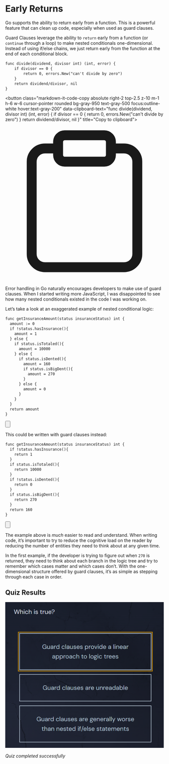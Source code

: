 <h1>Early Returns</h1>
<p>Go supports the ability to return early from a function. This is a powerful feature that can clean up code, especially when used as guard clauses.</p>
<p>Guard Clauses leverage the ability to <code>return</code> early from a function (or <code>continue</code> through a loop) to make nested conditionals one-dimensional. Instead of using if/else chains, we just return early from the function at the end of each conditional block.</p>

<div style="position: relative; isolation: isolate;">
  <pre class="language-go" tabindex="0"><code class="language-go"><span class="token tag">func</span> <span class="token function">divide</span><span class="token punctuation">(</span>dividend<span class="token punctuation">,</span> divisor <span class="token builtin">int</span><span class="token punctuation">)</span> <span class="token punctuation">(</span><span class="token builtin">int</span><span class="token punctuation">,</span> <span class="token builtin">error</span><span class="token punctuation">)</span> <span class="token punctuation">{</span>
	<span class="token keyword keyword-if">if</span> divisor <span class="token operator">==</span> <span class="token number">0</span> <span class="token punctuation">{</span>
		<span class="token keyword keyword-return">return</span> <span class="token number">0</span><span class="token punctuation">,</span> errors<span class="token punctuation">.</span><span class="token function">New</span><span class="token punctuation">(</span><span class="token string">"can't divide by zero"</span><span class="token punctuation">)</span>
	<span class="token punctuation">}</span>
	<span class="token keyword keyword-return">return</span> dividend<span class="token operator">/</span>divisor<span class="token punctuation">,</span> <span class="token boolean">nil</span>
<span class="token punctuation">}</span>
</code></pre>

  <button class="markdown-it-code-copy absolute right-2 top-2.5 z-10 m-1 h-6 w-6 cursor-pointer rounded bg-gray-950 text-gray-500 focus:outline-white hover:text-gray-200" data-clipboard-text="func divide(dividend, divisor int) (int, error) {
	if divisor == 0 {
		return 0, errors.New("can't divide by zero")
	}
	return dividend/divisor, nil
}" title="Copy to clipboard">
    <svg data-slot="icon" aria-hidden="true" fill="none" stroke-width="1.5" stroke="currentColor" viewBox="0 0 24 24" xmlns="http://www.w3.org/2000/svg">
      <rect width="8" height="4" x="8" y="2" rx="1" ry="1"></rect><path d="M16 4h2a2 2 0 0 1 2 2v14a2 2 0 0 1-2 2H6a2 2 0 0 1-2-2V6a2 2 0 0 1 2-2h2"></path>
  </svg>
  </button>
</div>
<p>Error handling in Go naturally encourages developers to make use of guard clauses. When I started writing more JavaScript, I was disappointed to see how many nested conditionals existed in the code I was working on.</p>
<p>Let’s take a look at an exaggerated example of nested conditional logic:</p>

<div style="position: relative; isolation: isolate;">
  <pre class="language-go" tabindex="0"><code class="language-go"><span class="token tag">func</span> <span class="token function">getInsuranceAmount</span><span class="token punctuation">(</span>status insuranceStatus<span class="token punctuation">)</span> <span class="token builtin">int</span> <span class="token punctuation">{</span>
  amount <span class="token operator">:=</span> <span class="token number">0</span>
  <span class="token keyword keyword-if">if</span> <span class="token operator">!</span>status<span class="token punctuation">.</span><span class="token function">hasInsurance</span><span class="token punctuation">(</span><span class="token punctuation">)</span><span class="token punctuation">{</span>
    amount <span class="token operator">=</span> <span class="token number">1</span>
  <span class="token punctuation">}</span> <span class="token keyword keyword-else">else</span> <span class="token punctuation">{</span>
    <span class="token keyword keyword-if">if</span> status<span class="token punctuation">.</span><span class="token function">isTotaled</span><span class="token punctuation">(</span><span class="token punctuation">)</span><span class="token punctuation">{</span>
      amount <span class="token operator">=</span> <span class="token number">10000</span>
    <span class="token punctuation">}</span> <span class="token keyword keyword-else">else</span> <span class="token punctuation">{</span>
      <span class="token keyword keyword-if">if</span> status<span class="token punctuation">.</span><span class="token function">isDented</span><span class="token punctuation">(</span><span class="token punctuation">)</span><span class="token punctuation">{</span>
        amount <span class="token operator">=</span> <span class="token number">160</span>
        <span class="token keyword keyword-if">if</span> status<span class="token punctuation">.</span><span class="token function">isBigDent</span><span class="token punctuation">(</span><span class="token punctuation">)</span><span class="token punctuation">{</span>
          amount <span class="token operator">=</span> <span class="token number">270</span>
        <span class="token punctuation">}</span>
      <span class="token punctuation">}</span> <span class="token keyword keyword-else">else</span> <span class="token punctuation">{</span>
        amount <span class="token operator">=</span> <span class="token number">0</span>
      <span class="token punctuation">}</span>
    <span class="token punctuation">}</span>
  <span class="token punctuation">}</span>
  <span class="token keyword keyword-return">return</span> amount
<span class="token punctuation">}</span>
</code></pre>

  <button class="markdown-it-code-copy absolute right-2 top-2.5 z-10 m-1 h-6 w-6 cursor-pointer rounded bg-gray-950 text-gray-500 focus:outline-white hover:text-gray-200" data-clipboard-text="func getInsuranceAmount(status insuranceStatus) int {
  amount := 0
  if !status.hasInsurance(){
    amount = 1
  } else {
    if status.isTotaled(){
      amount = 10000
    } else {
      if status.isDented(){
        amount = 160
        if status.isBigDent(){
          amount = 270
        }
      } else {
        amount = 0
      }
    }
  }
  return amount
}" title="Copy to clipboard">
    <svg data-slot="icon" aria-hidden="true" fill="none" stroke-width="1.5" stroke="currentColor" viewBox="0 0 24 24" xmlns="http://www.w3.org/2000/svg">
      <rect width="8" height="4" x="8" y="2" rx="1" ry="1"></rect><path d="M16 4h2a2 2 0 0 1 2 2v14a2 2 0 0 1-2 2H6a2 2 0 0 1-2-2V6a2 2 0 0 1 2-2h2"></path>
  </svg>
  </button>
</div>
<p>This could be written with guard clauses instead:</p>

<div style="position: relative; isolation: isolate;">
  <pre class="language-go" tabindex="0"><code class="language-go"><span class="token tag">func</span> <span class="token function">getInsuranceAmount</span><span class="token punctuation">(</span>status insuranceStatus<span class="token punctuation">)</span> <span class="token builtin">int</span> <span class="token punctuation">{</span>
  <span class="token keyword keyword-if">if</span> <span class="token operator">!</span>status<span class="token punctuation">.</span><span class="token function">hasInsurance</span><span class="token punctuation">(</span><span class="token punctuation">)</span><span class="token punctuation">{</span>
    <span class="token keyword keyword-return">return</span> <span class="token number">1</span>
  <span class="token punctuation">}</span>
  <span class="token keyword keyword-if">if</span> status<span class="token punctuation">.</span><span class="token function">isTotaled</span><span class="token punctuation">(</span><span class="token punctuation">)</span><span class="token punctuation">{</span>
    <span class="token keyword keyword-return">return</span> <span class="token number">10000</span>
  <span class="token punctuation">}</span>
  <span class="token keyword keyword-if">if</span> <span class="token operator">!</span>status<span class="token punctuation">.</span><span class="token function">isDented</span><span class="token punctuation">(</span><span class="token punctuation">)</span><span class="token punctuation">{</span>
    <span class="token keyword keyword-return">return</span> <span class="token number">0</span>
  <span class="token punctuation">}</span>
  <span class="token keyword keyword-if">if</span> status<span class="token punctuation">.</span><span class="token function">isBigDent</span><span class="token punctuation">(</span><span class="token punctuation">)</span><span class="token punctuation">{</span>
    <span class="token keyword keyword-return">return</span> <span class="token number">270</span>
  <span class="token punctuation">}</span>
  <span class="token keyword keyword-return">return</span> <span class="token number">160</span>
<span class="token punctuation">}</span>
</code></pre>

  <button class="markdown-it-code-copy absolute right-2 top-2.5 z-10 m-1 h-6 w-6 cursor-pointer rounded bg-gray-950 text-gray-500 focus:outline-white hover:text-gray-200" data-clipboard-text="func getInsuranceAmount(status insuranceStatus) int {
  if !status.hasInsurance(){
    return 1
  }
  if status.isTotaled(){
    return 10000
  }
  if !status.isDented(){
    return 0
  }
  if status.isBigDent(){
    return 270
  }
  return 160
}" title="Copy to clipboard">
    <svg data-slot="icon" aria-hidden="true" fill="none" stroke-width="1.5" stroke="currentColor" viewBox="0 0 24 24" xmlns="http://www.w3.org/2000/svg">
      <rect width="8" height="4" x="8" y="2" rx="1" ry="1"></rect><path d="M16 4h2a2 2 0 0 1 2 2v14a2 2 0 0 1-2 2H6a2 2 0 0 1-2-2V6a2 2 0 0 1 2-2h2"></path>
  </svg>
  </button>
</div>
<p>The example above is <em>much</em> easier to read and understand. When writing code, it’s important to try to reduce the cognitive load on the reader by reducing the number of entities they need to think about at any given time.</p>
<p>In the first example, if the developer is trying to figure out when <code>270</code> is returned, they need to think about each branch in the logic tree and try to remember which cases matter and which cases don’t. With the one-dimensional structure offered by guard clauses, it’s as simple as stepping through each case in order.</p>


## Quiz Results

![Quiz Screenshot](./CH3_Functions_L13_Early_Returns_quiz_result.png)

*Quiz completed successfully*